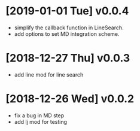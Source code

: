 
# <span class="timestamp-wrapper"><span class="timestamp">[2019-01-01 Tue] </span></span> v0.0.4

-   simplify the callback function in LineSearch.
-   add options to set MD integration scheme.


# <span class="timestamp-wrapper"><span class="timestamp">[2018-12-27 Thu] </span></span> v0.0.3

-   add line mod for line search


# <span class="timestamp-wrapper"><span class="timestamp">[2018-12-26 Wed] </span></span> v0.0.2

-   fix a bug in MD step
-   add lj mod for testing

